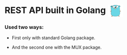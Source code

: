 # REST API built in Golang <img align="center" alt="Aline-Go" height="40" width="50" src="https://raw.githubusercontent.com/devicons/devicon/master/icons/go/go-original.svg">

### Used two ways:

- First only with standard Golang package.

- And the second one with the MUX package.
